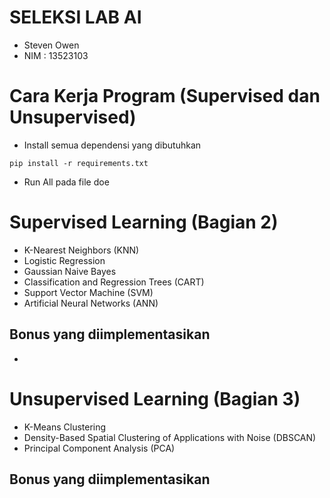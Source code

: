 # SELEKSI LAB AI 
-  Steven Owen
-  NIM : 13523103
# Cara Kerja Program (Supervised dan Unsupervised)
- Install semua dependensi yang dibutuhkan 
```
pip install -r requirements.txt
```
- Run All pada file doe

# Supervised Learning (Bagian 2)
- K-Nearest Neighbors (KNN)
- Logistic Regression
- Gaussian Naive Bayes
- Classification and Regression Trees (CART)
- Support Vector Machine (SVM)
- Artificial Neural Networks (ANN)
## Bonus yang diimplementasikan
- 

# Unsupervised Learning (Bagian 3)
- K-Means Clustering
- Density-Based Spatial Clustering of Applications with Noise (DBSCAN)
- Principal Component Analysis (PCA)

## Bonus yang diimplementasikan
